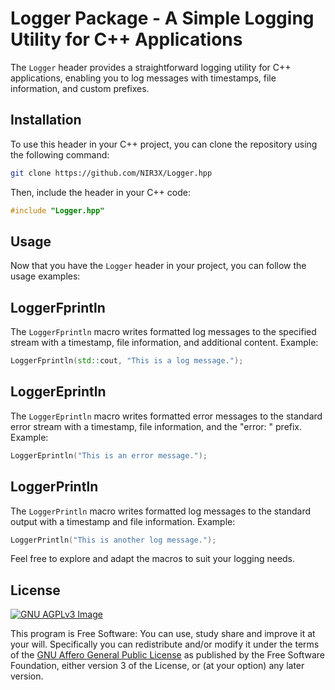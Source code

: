 # Logger Package - A Simple Logging Utility for C++ Applications

The `Logger` header provides a straightforward logging utility for C++ applications, enabling you to log messages with timestamps, file information, and custom prefixes.

## Installation

To use this header in your C++ project, you can clone the repository using the following command:

```bash
git clone https://github.com/NIR3X/Logger.hpp
```

Then, include the header in your C++ code:

```cpp
#include "Logger.hpp"
```

## Usage

Now that you have the `Logger` header in your project, you can follow the usage examples:

## LoggerFprintln

The `LoggerFprintln` macro writes formatted log messages to the specified stream with a timestamp, file information, and additional content. Example:

```cpp
LoggerFprintln(std::cout, "This is a log message.");
```

## LoggerEprintln

The `LoggerEprintln` macro writes formatted error messages to the standard error stream with a timestamp, file information, and the "error: " prefix. Example:

```cpp
LoggerEprintln("This is an error message.");
```

## LoggerPrintln

The `LoggerPrintln` macro writes formatted log messages to the standard output with a timestamp and file information. Example:

```cpp
LoggerPrintln("This is another log message.");
```

Feel free to explore and adapt the macros to suit your logging needs.

## License
[![GNU AGPLv3 Image](https://www.gnu.org/graphics/agplv3-155x51.png)](https://www.gnu.org/licenses/agpl-3.0.html)  

This program is Free Software: You can use, study share and improve it at your
will. Specifically you can redistribute and/or modify it under the terms of the
[GNU Affero General Public License](https://www.gnu.org/licenses/agpl-3.0.html) as
published by the Free Software Foundation, either version 3 of the License, or
(at your option) any later version.
